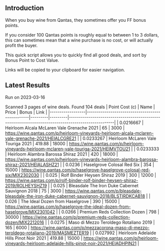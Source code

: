 ## Introduction

When you buy wine from Qantas, they sometimes offer you FF bonus points. 

If you consider 100 Qantas points is roughly equal to between 1 to 3 dollars, this can sometimes mean that a wine purchase is no cost, or will actually profit the buyer.

This quick script allows you to quickly find all good deals, and sort by Bonus Point to Cost Value.

Links will be copied to your clipboard for easier navigation.

## Latest Results

Run on 2023-03-16

Scanned 3 pages of wine deals.
Found 104 deals
|   Point Cost (c) | Name                                            |   Price |   Bonus | Link                                                                                                |
|------------------|-------------------------------------------------|---------|---------|-----------------------------------------------------------------------------------------------------|
|        0.0216667 | Heirloom Alcala McLaren Vale Grenache 2021      |   65    |    3000 | https://wine.qantas.com/p/heirloom-vineyards-heirloom-alcala-mclaren-vale-grenache-2021/HEIALCGRE21 |
|        0.0233267 | Heirloom McLaren Vale Touriga 2021              |  419.88 |   18000 | https://wine.qantas.com/p/heirloom-vineyards-heirloom-mclaren-vale-touriga-2021/HEIMVTOU21          |
|        0.0233333 | Heirloom Alambra Barossa Shiraz 2021            |  420    |   18000 | https://wine.qantas.com/p/heirloom-vineyards-heirloom-alambra-barossa-shiraz-2021/HEIALASHZ21       |
|        0.0236    | Haselgrove Colosal Red Six                      |  354    |   15000 | https://wine.qantas.com/p/haselgrove-haselgrove-colosal-red-six/MIX2302030                          |
|        0.025     | Rolf Binder Heysen Shiraz 2019                  |  300    |   12000 | https://wine.qantas.com/p/rolf-binder-rolf-binder-heysen-shiraz-2019/ROLHEYSHZ19                    |
|        0.025     | Bleasdale The Iron Duke Cabernet Sauvignon 2018 |   75    |    3000 | https://wine.qantas.com/p/bleasdale-bleasdale-the-iron-duke-cabernet-sauvignon-2018/BLSTIRDKCAB18   |
|        0.026     | The Ideal Dozen from Haselgrove                 |  390    |   15000 | https://wine.qantas.com/p/haselgrove-the-ideal-dozen-from-haselgrove/MIX2301042                     |
|        0.0266    | Premium Reds Collection Dozen                   |  798    |   30000 | https://wine.qantas.com/p/premium-reds-collection-dozen/MIX2212016                                  |
|        0.0275    | Maso di Mezzo Teroldego Rotaliano 2019          |  165    |    6000 | https://wine.qantas.com/p/mezzacorona-maso-di-mezzo-teroldego-rotaliano-2019/MASMEZTER19            |
|        0.027992  | Heirloom Adelaide Hills Pinot Noir 2021         |  419.88 |   15000 | https://wine.qantas.com/p/heirloom-vineyards-heirloom-adelaide-hills-pinot-noir-2021/HEIADHPIN21    |

